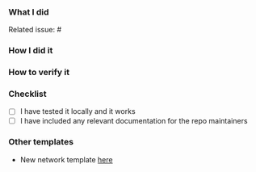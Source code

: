 ### What I did

Related issue: #

### How I did it

### How to verify it

### Checklist

- [ ] I have tested it locally and it works
- [ ] I have included any relevant documentation for the repo maintainers

### Other templates
- New network template [here](https://github.com/yearn/yearn-exporter/blob/master/.github/workflows/PULL_REQUEST_TEMPLATE/new_network.md)